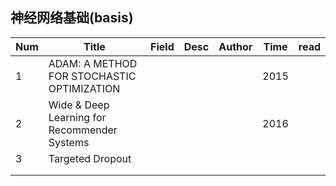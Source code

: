 ## 神经网络基础(basis)

| Num  | Title                                        | Field | Desc | Author | Time | read |
| ---- | -------------------------------------------- | ----- | ---- | ------ | ---- | ---- |
| 1    | ADAM: A METHOD FOR STOCHASTIC OPTIMIZATION   |       |      |        | 2015 |      |
| 2    | Wide & Deep Learning for Recommender Systems |       |      |        | 2016 |      |
| 3    | Targeted Dropout                             |       |      |        |      |      |
|      |                                              |       |      |        |      |      |
|      |                                              |       |      |        |      |      |


